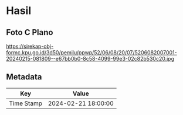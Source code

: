 # Hasil

## Foto C Plano

https://sirekap-obj-formc.kpu.go.id/3d50/pemilu/ppwp/52/06/08/20/07/5206082007001-20240215-081809--e67bb0b0-8c58-4099-99e3-02c82b530c20.jpg


## Metadata

| Key        | Value               |
| ---------- | ------------------- |
| Time Stamp | 2024-02-21 18:00:00 |



